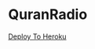 # QuranRadio
[Deploy To Heroku](https://dashboard.heroku.com/new?template=https://github.com/x72x/quran)
